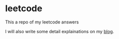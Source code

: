 # leetcode
This a repo of my leetcode answers

I will also write some detail explainations on my [blog].

[blog]:               jmexe.github.io
